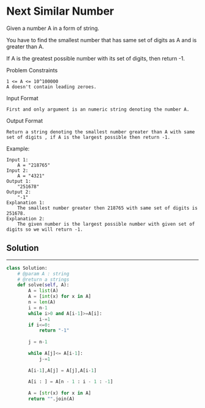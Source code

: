 <h1>Next Similar Number</h1>

<p>
Given a number A in a form of string.

You have to find the smallest number that has same set of digits as A and is greater than A.

If A is the greatest possible number with its set of digits, then return -1.

Problem Constraints

    1 <= A <= 10^100000
    A doesn't contain leading zeroes.
Input Format

    First and only argument is an numeric string denoting the number A.
Output Format
    
    Return a string denoting the smallest number greater than A with same set of digits , if A is the largest possible then return -1.
Example:

    Input 1:
        A = "218765"
    Input 2:
        A = "4321"
    Output 1:
        "251678"
    Output 2:
        "-1"
    Explanation 1:
        The smallest number greater then 218765 with same set of digits is 251678.
    Explanation 2:
        The given number is the largest possible number with given set of digits so we will return -1.

<h2>Solution</h2>

***

```python
class Solution:
    # @param A : string
    # @return a strings
    def solve(self, A):
        A = list(A)
        A = [int(x) for x in A]
        n = len(A)
        i = n-1
        while i>0 and A[i-1]>=A[i]:
            i-=1
        if i<=0:
            return "-1"
            
        j = n-1
        
        while A[j]<= A[i-1]:
            j-=1
            
        A[i-1],A[j] = A[j],A[i-1]
        
        A[i : ] = A[n - 1 : i - 1 : -1]
        
        A = [str(x) for x in A]
        return "".join(A)
```